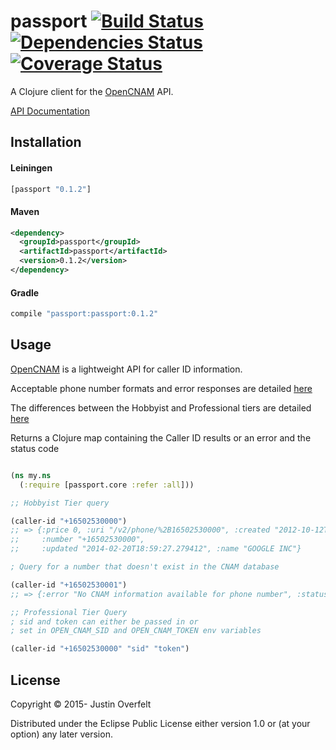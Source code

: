 # passport [![Build Status](https://travis-ci.org/jboverfelt/passport.png?branch=master)](https://travis-ci.org/jboverfelt/passport) [![Dependencies Status](http://jarkeeper.com/jboverfelt/passport/status.png)](http://jarkeeper.com/jboverfelt/passport) [![Coverage Status](https://coveralls.io/repos/jboverfelt/passport/badge.png?branch=master)](https://coveralls.io/r/jboverfelt/passport?branch=master)

A Clojure client for the [OpenCNAM](https://www.opencnam.com/) API.

[API Documentation](http://jboverfelt.github.io/passport/)

## Installation

#### Leiningen
```clojure
[passport "0.1.2"]
```
#### Maven
```xml
<dependency>
  <groupId>passport</groupId>
  <artifactId>passport</artifactId>
  <version>0.1.2</version>
</dependency>
```
#### Gradle
```groovy
compile "passport:passport:0.1.2"
```

## Usage

[OpenCNAM](https://www.opencnam.com/) is a lightweight API for caller ID information.

Acceptable phone number formats and error responses are detailed [here](https://www.opencnam.com/docs/v2/apiref)

The differences between the Hobbyist and Professional tiers are detailed [here](https://www.opencnam.com/docs/v2)

Returns a Clojure map containing the Caller ID results or an error and the status code

```clojure

(ns my.ns
  (:require [passport.core :refer :all]))

;; Hobbyist Tier query

(caller-id "+16502530000")
;; => {:price 0, :uri "/v2/phone/%2B16502530000", :created "2012-10-12T06:53:05.194858",
;;     :number "+16502530000",
;;     :updated "2014-02-20T18:59:27.279412", :name "GOOGLE INC"}

; Query for a number that doesn't exist in the CNAM database

(caller-id "+16502530001")
;; => {:error "No CNAM information available for phone number", :status 404}

;; Professional Tier Query
; sid and token can either be passed in or
; set in OPEN_CNAM_SID and OPEN_CNAM_TOKEN env variables

(caller-id "+16502530000" "sid" "token")

```

## License

Copyright © 2015- Justin Overfelt

Distributed under the Eclipse Public License either version 1.0 or (at
your option) any later version.
